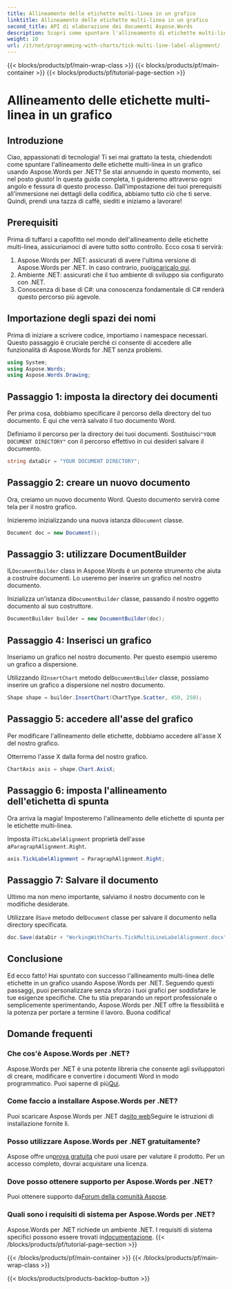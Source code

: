 ```yaml
---
title: Allineamento delle etichette multi-linea in un grafico
linktitle: Allineamento delle etichette multi-linea in un grafico
second_title: API di elaborazione dei documenti Aspose.Words
description: Scopri come spuntare l'allineamento di etichette multi-linea in un grafico usando Aspose.Words per .NET con la nostra guida dettagliata passo dopo passo. Perfetta per sviluppatori di tutti i livelli.
weight: 10
url: /it/net/programming-with-charts/tick-multi-line-label-alignment/
---
```


{{< blocks/products/pf/main-wrap-class >}}
{{< blocks/products/pf/main-container >}}
{{< blocks/products/pf/tutorial-page-section >}}

# Allineamento delle etichette multi-linea in un grafico

## Introduzione

Ciao, appassionati di tecnologia! Ti sei mai grattato la testa, chiedendoti come spuntare l'allineamento delle etichette multi-linea in un grafico usando Aspose.Words per .NET? Se stai annuendo in questo momento, sei nel posto giusto! In questa guida completa, ti guideremo attraverso ogni angolo e fessura di questo processo. Dall'impostazione dei tuoi prerequisiti all'immersione nei dettagli della codifica, abbiamo tutto ciò che ti serve. Quindi, prendi una tazza di caffè, siediti e iniziamo a lavorare!

## Prerequisiti

Prima di tuffarci a capofitto nel mondo dell'allineamento delle etichette multi-linea, assicuriamoci di avere tutto sotto controllo. Ecco cosa ti servirà:

1.  Aspose.Words per .NET: assicurati di avere l'ultima versione di Aspose.Words per .NET. In caso contrario, puoi[scaricalo qui](https://releases.aspose.com/words/net/).
2. Ambiente .NET: assicurati che il tuo ambiente di sviluppo sia configurato con .NET.
3. Conoscenza di base di C#: una conoscenza fondamentale di C# renderà questo percorso più agevole.

## Importazione degli spazi dei nomi

Prima di iniziare a scrivere codice, importiamo i namespace necessari. Questo passaggio è cruciale perché ci consente di accedere alle funzionalità di Aspose.Words for .NET senza problemi.

```csharp
using System;
using Aspose.Words;
using Aspose.Words.Drawing;
```

## Passaggio 1: imposta la directory dei documenti

Per prima cosa, dobbiamo specificare il percorso della directory del tuo documento. È qui che verrà salvato il tuo documento Word.


 Definiamo il percorso per la directory dei tuoi documenti. Sostituisci`"YOUR DOCUMENT DIRECTORY"` con il percorso effettivo in cui desideri salvare il documento.

```csharp
string dataDir = "YOUR DOCUMENT DIRECTORY";
```

## Passaggio 2: creare un nuovo documento

Ora, creiamo un nuovo documento Word. Questo documento servirà come tela per il nostro grafico.

 Inizieremo inizializzando una nuova istanza di`Document` classe.

```csharp
Document doc = new Document();
```

## Passaggio 3: utilizzare DocumentBuilder

 IL`DocumentBuilder` class in Aspose.Words è un potente strumento che aiuta a costruire documenti. Lo useremo per inserire un grafico nel nostro documento.

 Inizializza un'istanza di`DocumentBuilder` classe, passando il nostro oggetto documento al suo costruttore.

```csharp
DocumentBuilder builder = new DocumentBuilder(doc);
```

## Passaggio 4: Inserisci un grafico

Inseriamo un grafico nel nostro documento. Per questo esempio useremo un grafico a dispersione.

 Utilizzando il`InsertChart` metodo del`DocumentBuilder` classe, possiamo inserire un grafico a dispersione nel nostro documento.

```csharp
Shape shape = builder.InsertChart(ChartType.Scatter, 450, 250);
```

## Passaggio 5: accedere all'asse del grafico

Per modificare l'allineamento delle etichette, dobbiamo accedere all'asse X del nostro grafico.

Otterremo l'asse X dalla forma del nostro grafico.

```csharp
ChartAxis axis = shape.Chart.AxisX;
```

## Passaggio 6: imposta l'allineamento dell'etichetta di spunta

Ora arriva la magia! Imposteremo l'allineamento delle etichette di spunta per le etichette multi-linea.

 Imposta il`TickLabelAlignment` proprietà dell'asse a`ParagraphAlignment.Right`.

```csharp
axis.TickLabelAlignment = ParagraphAlignment.Right;
```

## Passaggio 7: Salvare il documento

Ultimo ma non meno importante, salviamo il nostro documento con le modifiche desiderate.

 Utilizzare il`Save` metodo del`Document` classe per salvare il documento nella directory specificata.

```csharp
doc.Save(dataDir + "WorkingWithCharts.TickMultiLineLabelAlignment.docx");
```

## Conclusione

Ed ecco fatto! Hai spuntato con successo l'allineamento multi-linea delle etichette in un grafico usando Aspose.Words per .NET. Seguendo questi passaggi, puoi personalizzare senza sforzo i tuoi grafici per soddisfare le tue esigenze specifiche. Che tu stia preparando un report professionale o semplicemente sperimentando, Aspose.Words per .NET offre la flessibilità e la potenza per portare a termine il lavoro. Buona codifica!

## Domande frequenti

### Che cos'è Aspose.Words per .NET?

 Aspose.Words per .NET è una potente libreria che consente agli sviluppatori di creare, modificare e convertire i documenti Word in modo programmatico. Puoi saperne di più[Qui](https://reference.aspose.com/words/net/).

### Come faccio a installare Aspose.Words per .NET?

 Puoi scaricare Aspose.Words per .NET da[sito web](https://releases.aspose.com/words/net/)Seguire le istruzioni di installazione fornite lì.

### Posso utilizzare Aspose.Words per .NET gratuitamente?

 Aspose offre un[prova gratuita](https://releases.aspose.com/) che puoi usare per valutare il prodotto. Per un accesso completo, dovrai acquistare una licenza.

### Dove posso ottenere supporto per Aspose.Words per .NET?

 Puoi ottenere supporto da[Forum della comunità Aspose](https://forum.aspose.com/c/words/8).

### Quali sono i requisiti di sistema per Aspose.Words per .NET?

 Aspose.Words per .NET richiede un ambiente .NET. I requisiti di sistema specifici possono essere trovati in[documentazione](https://reference.aspose.com/words/net/).
{{< /blocks/products/pf/tutorial-page-section >}}

{{< /blocks/products/pf/main-container >}}
{{< /blocks/products/pf/main-wrap-class >}}

{{< blocks/products/products-backtop-button >}}
